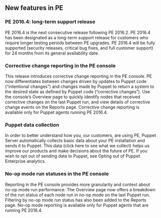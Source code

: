 ## New features in PE 

### PE 2016.4: long-term support release

PE 2016.4 is the next consecutive release following PE 2016.2. PE 2016.4 has been designated as a long-term support release for customers who require longer testing periods between PE upgrades. PE 2016.4 will be fully supported (security releases, critical bug fixes, and full customer support) for 24 months from its general availability date.

### Corrective change reporting in the PE console

This release introduces corrective change reporting in the PE console. PE now differentiates between changes driven by updates to Puppet code (“intentional changes”) and changes made by Puppet to return a system to the desired state as defined by Puppet code (“corrective changes”). Use the console’s Overview page to quickly identify nodes that received corrective changes on the last Puppet run, and view details of corrective change events on the Reports page. Corrective change reporting is available only for Puppet agents running PE 2016.4.

### Puppet data collection

In order to better understand how you, our customers, are using PE, Puppet Server automatically collects basic data about your PE installation and sends it to Puppet. This data (click here to see what we collect) helps us improve our products and make decisions about the future of PE. If you wish to opt out of sending data to Puppet, see Opting out of Puppet Enterprise analytics.

### No-op mode run statuses in the PE console

Reporting in the PE console provides more granularity and context about no-op mode run performance. The Overview page now offers a breakdown of the run status of each node run in no-op mode on the last Puppet run. Filtering by no-op mode run status has also been added to the Reports page. No-op mode reporting is available only for Puppet agents that are running PE 2016.4.
